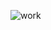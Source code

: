 ![work](https://github.com/N0Z3I/01418212-C-Programing/assets/89078800/33430bb6-3eb2-4a45-853b-2b0ed1e53a54)
